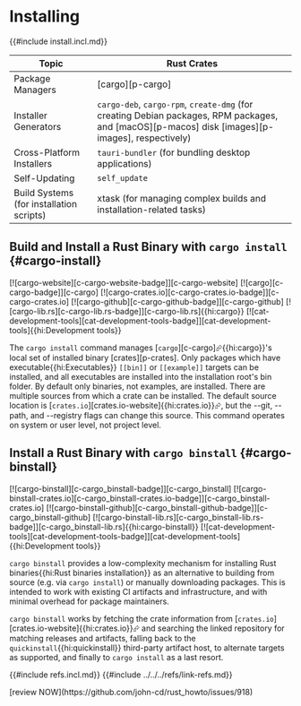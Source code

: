 # Installing

{{#include install.incl.md}}

| Topic | Rust Crates |
|---|---|
| Package Managers | [cargo][p-cargo] |
| Installer Generators | `cargo-deb`, `cargo-rpm`, `create-dmg` (for creating Debian packages, RPM packages, and [macOS][p-macos] disk [images][p-images], respectively) |
| Cross-Platform Installers | `tauri-bundler` (for bundling desktop applications) |
| Self-Updating | `self_update` |
| Build Systems (for installation scripts) | xtask (for managing complex builds and installation-related tasks) |

## Build and Install a Rust Binary with `cargo install` {#cargo-install}

[![cargo-website][c-cargo-website-badge]][c-cargo-website] [![cargo][c-cargo-badge]][c-cargo] [![cargo-crates.io][c-cargo-crates.io-badge]][c-cargo-crates.io] [![cargo-github][c-cargo-github-badge]][c-cargo-github] [![cargo-lib.rs][c-cargo-lib.rs-badge]][c-cargo-lib.rs]{{hi:cargo}} [![cat-development-tools][cat-development-tools-badge]][cat-development-tools]{{hi:Development tools}}

The `cargo install` command manages [`cargo`][c-cargo]⮳{{hi:cargo}}'s local set of installed binary [crates][p-crates]. Only packages which have executable{{hi:Executables}} `[[bin]]` or `[[example]]` targets can be installed, and all executables are installed into the installation root's bin folder. By default only binaries, not examples, are installed. There are multiple sources from which a crate can be installed. The default source location is [`crates.io`][crates.io-website]{{hi:crates.io}}⮳, but the --git, --path, and --registry flags can change this source. This command operates on system or user level, not project level.

## Install a Rust Binary with `cargo binstall` {#cargo-binstall}

[![cargo-binstall][c-cargo_binstall-badge]][c-cargo_binstall] [![cargo-binstall-crates.io][c-cargo_binstall-crates.io-badge]][c-cargo_binstall-crates.io] [![cargo-binstall-github][c-cargo_binstall-github-badge]][c-cargo_binstall-github] [![cargo-binstall-lib.rs][c-cargo_binstall-lib.rs-badge]][c-cargo_binstall-lib.rs]{{hi:cargo-binstall}} [![cat-development-tools][cat-development-tools-badge]][cat-development-tools]{{hi:Development tools}}

`cargo binstall` provides a low-complexity mechanism for installing Rust binaries{{hi:Rust binaries installation}} as an alternative to building from source (e.g. via `cargo install`) or manually downloading packages. This is intended to work with existing CI artifacts and infrastructure, and with minimal overhead for package maintainers.

`cargo binstall` works by fetching the crate information from [`crates.io`][crates.io-website]{{hi:crates.io}}⮳ and searching the linked repository for matching releases and artifacts, falling back to the `quickinstall`{{hi:quickinstall}} third-party artifact host, to alternate targets as supported, and finally to `cargo install` as a last resort.

{{#include refs.incl.md}}
{{#include ../../../refs/link-refs.md}}

<div class="hidden">
[review NOW](https://github.com/john-cd/rust_howto/issues/918)
</div>
